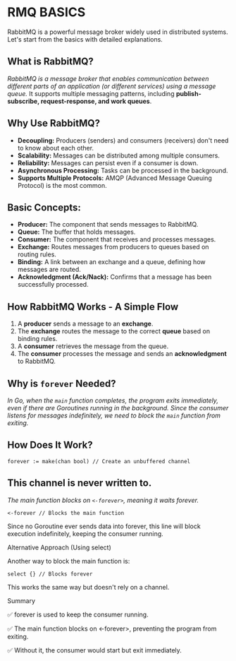 # **RMQ BASICS**

RabbitMQ is a powerful message broker widely used in distributed systems. Let's start from the basics with detailed explanations.

## **What is RabbitMQ?**  
*RabbitMQ is a message broker that enables communication between different parts of an application (or different services) using a message queue.* It supports multiple messaging patterns, including **publish-subscribe, request-response, and work queues**.

## **Why Use RabbitMQ?**  
- **Decoupling:** Producers (senders) and consumers (receivers) don't need to know about each other.  
- **Scalability:** Messages can be distributed among multiple consumers.  
- **Reliability:** Messages can persist even if a consumer is down.  
- **Asynchronous Processing:** Tasks can be processed in the background.  
- **Supports Multiple Protocols:** AMQP (Advanced Message Queuing Protocol) is the most common.  

## **Basic Concepts:**  
- **Producer:** The component that sends messages to RabbitMQ.  
- **Queue:** The buffer that holds messages.  
- **Consumer:** The component that receives and processes messages.  
- **Exchange:** Routes messages from producers to queues based on routing rules.  
- **Binding:** A link between an exchange and a queue, defining how messages are routed.  
- **Acknowledgment (Ack/Nack):** Confirms that a message has been successfully processed.  

## **How RabbitMQ Works - A Simple Flow**  
1. A **producer** sends a message to an **exchange**.  
2. The **exchange** routes the message to the correct **queue** based on binding rules.  
3. A **consumer** retrieves the message from the queue.  
4. The **consumer** processes the message and sends an **acknowledgment** to RabbitMQ.  

## **Why is `forever` Needed?**  
*In Go, when the `main` function completes, the program exits immediately, even if there are Goroutines running in the background. Since the consumer listens for messages indefinitely, we need to block the `main` function from exiting.*

## **How Does It Work?**  


`forever := make(chan bool) // Create an unbuffered channel`

## **This channel is never written to.**  
*The main function blocks on `<-forever>`, meaning it waits forever.*


`<-forever // Blocks the main function`

Since no Goroutine ever sends data into forever, this line will block execution indefinitely, keeping the consumer running.

Alternative Approach (Using select)

Another way to block the main function is:

`select {} // Blocks forever`

This works the same way but doesn't rely on a channel.

Summary

✅ forever is used to keep the consumer running.

✅ The main function blocks on <-forever>, preventing the program from exiting.

✅ Without it, the consumer would start but exit immediately.
